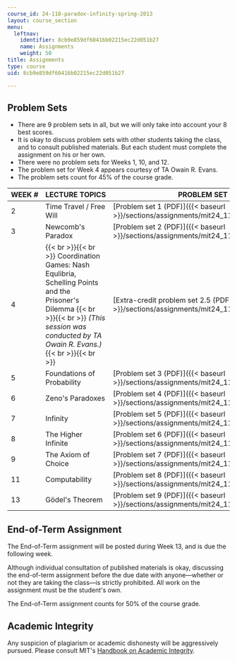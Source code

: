 ```yaml
---
course_id: 24-118-paradox-infinity-spring-2013
layout: course_section
menu:
  leftnav:
    identifier: 8cb9e859df60416b02215ec22d051b27
    name: Assignments
    weight: 50
title: Assignments
type: course
uid: 8cb9e859df60416b02215ec22d051b27

---
```


Problem Sets
------------

*   There are 9 problem sets in all, but we will only take into account your 8 best scores.
*   It is okay to discuss problem sets with other students taking the class, and to consult published materials. But each student must complete the assignment on his or her own.
*   There were no problem sets for Weeks 1, 10, and 12.
*   The problem set for Week 4 appears courtesy of TA Owain R. Evans.
*   The problem sets count for 45% of the course grade.

| WEEK # | LECTURE TOPICS | PROBLEM SET |
| --- | --- | --- |
| 2 | Time Travel / Free Will | [Problem set 1 (PDF)]({{< baseurl >}}/sections/assignments/mit24_118s13_probset1) |
| 3 | Newcomb's Paradox | [Problem set 2 (PDF)]({{< baseurl >}}/sections/assignments/mit24_118s13_probset2) |
| 4 |  {{< br >}}{{< br >}} Coordination Games: Nash Equlibria, Schelling Points and the Prisoner's Dilemma {{< br >}}{{< br >}} _(This session was conducted by TA Owain R. Evans.)_ {{< br >}}{{< br >}}  | [Extra-credit problem set 2.5 (PDF)]({{< baseurl >}}/sections/assignments/mit24_118s13_probset2.5) |
| 5 | Foundations of Probability | [Problem set 3 (PDF)]({{< baseurl >}}/sections/assignments/mit24_118s13_probset3) |
| 6 | Zeno's Paradoxes | [Problem set 4 (PDF)]({{< baseurl >}}/sections/assignments/mit24_118s13_probset4) |
| 7 | Infinity | [Problem set 5 (PDF)]({{< baseurl >}}/sections/assignments/mit24_118s13_probset5) |
| 8 | The Higher Infinite | [Problem set 6 (PDF)]({{< baseurl >}}/sections/assignments/mit24_118s13_probset6) |
| 9 | The Axiom of Choice | [Problem set 7 (PDF)]({{< baseurl >}}/sections/assignments/mit24_118s13_probset7) |
| 11 | Computability | [Problem set 8 (PDF)]({{< baseurl >}}/sections/assignments/mit24_118s13_probset8) |
| 13 | Gödel's Theorem | [Problem set 9 (PDF)]({{< baseurl >}}/sections/assignments/mit24_118s13_probset9) 

End-of-Term Assignment
----------------------

The End-of-Term assignment will be posted during Week 13, and is due the following week.

Although individual consultation of published materials is okay, discussing the end-of-term assignment before the due date with anyone—whether or not they are taking the class—is strictly prohibited. All work on the assignment must be the student's own.

The End-of-Term assignment counts for 50% of the course grade.

Academic Integrity
------------------

Any suspicion of plagiarism or academic dishonesty will be aggressively pursued. Please consult MIT's [Handbook on Academic Integrity](http://web.mit.edu/academicintegrity/handbook/handbook.pdf).